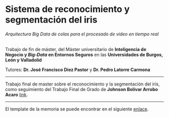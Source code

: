 # Sistema de reconocimiento y segmentación del iris

###### Arquitectura *Big Data* de colas para el procesado de vídeo en tiempo real
Trabajo de fin de máster, del Máster universitario de **Inteligencia de Negocio y *Big-Data* en Entornos Seguros** en las **Universidades de Burgos, León y Valladolid**

Tutores: **Dr. José Francisco Diez Pastor** y **Dr. Pedro Latorre Carmona**

---

Trabajo final de master sobre el reconocimiento y la segmentación del iris, como seguimiento del Trabajo Final de Grado de **Johnson Bolívar Arrobo Acaro** [link](https://github.com/jaa0124/iris_classifier).

---

El template de la memoria se puede encontrar en el siguiente [enlace](https://github.com/bbaruque/plantillaTFM_MUINBDES).
